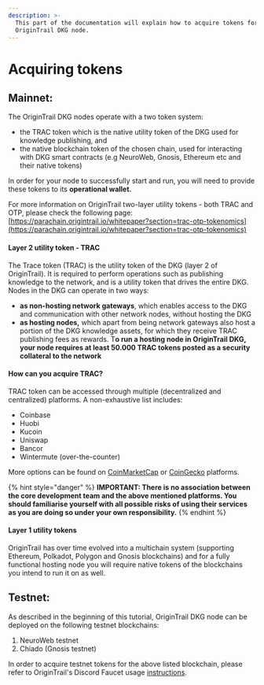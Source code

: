 ```yaml
---
description: >-
  This part of the documentation will explain how to acquire tokens for your
  OriginTrail DKG node.
---
```


# Acquiring tokens

## Mainnet:

The OriginTrail DKG nodes operate with a two token system:&#x20;

* the TRAC token which is the native utility token of the DKG used for knowledge publishing, and&#x20;
* the native blockchain token of the chosen chain, used for interacting with DKG smart contracts (e.g NeuroWeb, Gnosis, Ethereum etc and their native tokens)

In order for your node to successfully start and run, you will need to provide these tokens to its **operational wallet.**

For more information on OriginTrail two-layer utility tokens - both TRAC and OTP, please check the following page: [https://parachain.origintrail.io/whitepaper?section=trac-otp-tokenomics](https://parachain.origintrail.io/whitepaper?section=trac-otp-tokenomics)

#### Layer 2 utility token - TRAC

The Trace token (TRAC) is the utility token of the DKG (layer 2 of OriginTrail). It is required to perform operations such as publishing knowledge to the network, and is a utility token that drives the entire DKG. Nodes in the DKG can operate in two ways:&#x20;

* **as non-hosting network gateways**, which enables access to the DKG and communication with other network nodes, without hosting the DKG
* **as hosting nodes,** which apart from being network gateways also host a portion of the DKG knowledge assets, for which they receive TRAC publishing fees as rewards. T**o run a hosting node in OriginTrail DKG, your node requires at least 50.000 TRAC tokens posted as a security collateral to the network**

#### How can you acquire TRAC?&#x20;

TRAC token can be accessed through multiple (decentralized and centralized) platforms. A non-exhaustive list includes:

* Coinbase&#x20;
* Huobi&#x20;
* Kucoin&#x20;
* Uniswap&#x20;
* Bancor&#x20;
* Wintermute (over-the-counter)

More options can be found on [CoinMarketCap](https://coinmarketcap.com/currencies/origintrail/) or [CoinGecko](https://www.coingecko.com/en/coins/origintrail#markets) platforms.

{% hint style="danger" %}
**IMPORTANT: There is no association between the core development team and the above mentioned platforms. You should familiarise yourself with all possible risks of using their services as you are doing so under your own responsibility.**
{% endhint %}

#### Layer 1 utility tokens

OriginTrail has over time evolved into a multichain system (supporting Ethereum, Polkadot, Polygon and Gnosis blockchains) and for a fully functional hosting node you will require native tokens of the blockchains you intend to run it on as well.



## Testnet:

As described in the beginning of this tutorial, OriginTrail DKG node can be deployed on the following testnet blockchains:

1. NeuroWeb testnet
2. Chiado (Gnosis testnet)

In order to acquire testnet tokens for the above listed blockchain, please refer to OriginTrail's Discord Faucet usage [instructions](../useful-resources/dkg-testnet-faucet.md).
